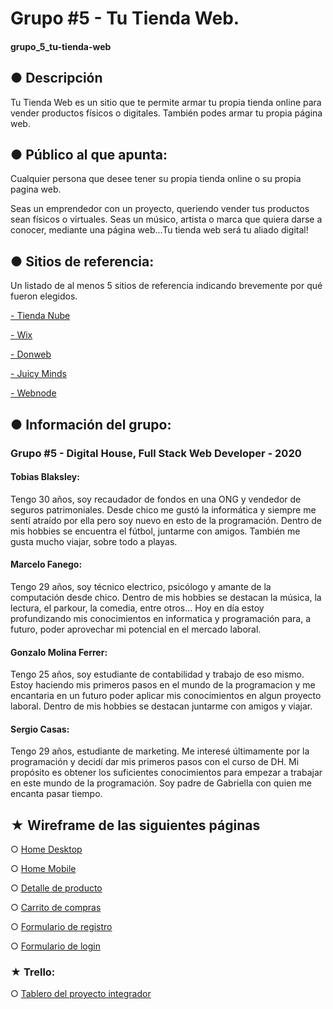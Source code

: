 # Grupo #5 - Tu Tienda Web.
#### grupo_5_tu-tienda-web



## ● Descripción

Tu Tienda Web es un sitio que te permite armar tu propia tienda online para vender productos físicos o digitales. También podes armar tu propia página web.


## ● Público al que apunta: 
Cualquier persona que desee tener su propia tienda online o su propia pagina  web.

Seas un emprendedor con un proyecto, queriendo vender tus productos sean físicos o virtuales. Seas un músico, artista o marca que quiera darse a conocer, mediante una página web...Tu tienda web será tu aliado digital!


## ● Sitios de referencia:
Un listado de al menos 5 sitios de referencia indicando brevemente por qué fueron elegidos.

[- Tienda Nube](https://www.tiendanube.com)

[- Wix](https://es.wix.com)

[- Donweb](https://donweb.com/es-ar/)

[- Juicy Minds](https://juicyminds.com.ar/)

[- Webnode](https://www.webnode.es/#top)

## ● Información del grupo:
### Grupo #5 - Digital House, Full Stack Web Developer - 2020

#### Tobias Blaksley:
Tengo 30 años, soy recaudador de fondos en una ONG y vendedor de seguros patrimoniales. Desde chico me gustó la informática y siempre me sentí atraído por ella pero soy nuevo en esto de la programación. Dentro de mis hobbies se encuentra el fútbol, juntarme con amigos. También me gusta mucho viajar, sobre todo a playas.


#### Marcelo Fanego:
Tengo 29 años, soy técnico electrico, psicólogo y amante de la computación desde chico. Dentro de mis hobbies se destacan la música, la lectura, el parkour, la comedia, entre otros...
Hoy en día estoy profundizando mis conocimientos en informatica y programación para, a futuro, poder aprovechar mi potencial en el mercado laboral.


#### Gonzalo Molina Ferrer:
Tengo 25 años, soy estudiante de contabilidad y trabajo de eso mismo. Estoy haciendo mis primeros pasos en el mundo de la programacion y me encantaria en un futuro poder aplicar mis conocimientos en algun proyecto laboral.
Dentro de mis hobbies se destacan juntarme con amigos y viajar.

#### Sergio Casas:
Tengo 29 años, estudiante de marketing. Me interesé últimamente por la programación y decidí  dar mis primeros pasos con el curso de DH. Mi propósito es obtener los suficientes conocimientos para empezar a trabajar en este mundo de la programación. Soy padre de Gabriella con quien me encanta pasar tiempo.



## ★ Wireframe de las siguientes páginas

○ [Home Desktop](https://wireframe.cc/eTJ5Tl)

○ [Home Mobile](https://wireframe.cc/rsghUU)

○ [Detalle de producto](https://wireframe.cc/dQMXjd)

○ [Carrito de compras](https://wireframe.cc/FjKUBs)

○ [Formulario de registro](https://wireframe.cc/iI57vq)

○ [Formulario de login](https://wireframe.cc/1MSEsi)

### ★ Trello:

○ [Tablero del proyecto integrador](https://trello.com/b/sT9rfvf7/proyecto-integrador)
